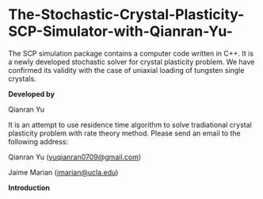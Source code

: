 # The-Stochastic-Crystal-Plasticity-SCP-Simulator-with-Qianran-Yu-
The SCP simulation package contains a computer code written in C++. It is a newly developed stochastic solver for crystal plasticity problem. We have confirmed its validity with the case of uniaxial loading of tungsten single crystals. 

****Developed by****

Qianran Yu

It is an attempt to use residence time algorithm to solve tradiational crystal plasticity problem with rate theory method. Please send an email to the following address:

Qianran Yu (yuqianran0709@gmail.com)

Jaime Marian (jmarian@ucla.edu)

****Introduction****

